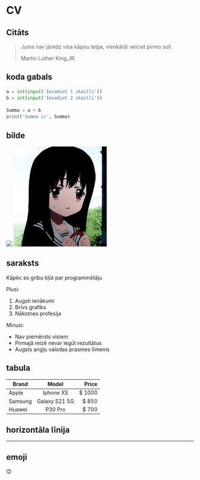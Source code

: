 # CV

## Citāts

>Jums nav jāredz visa kāpņu telpa, vienkārši veiciet pirmo soli.
>
>Martin Luther King,JR.

## koda gabals

```python
a = int(input('Ievadiet 1 skaitli'))
b = int(input('Ievadiet 2 skaitli'))

Summa = a + b
print('Summa ir', Summa)
```

## bilde
![](https://pandao.github.io/editor.md/examples/images/4.jpg)
![Anime](6228827.png)

## saraksts
Kāpēc es gribu kļūt par programmētāju

Plusi:

1.  Augsti ienākumi
2.  Brīvs grafiks
3.  Nākotnes profesija

Minusi:

-  Nav piemērots visiem
-  Pirmajā reizē nevar iegūt rezultātus
-  Augsts angļu valodas prasmes līmenis


## tabula
| Brand      | Model         | Price  |
| ------------- |:-------------:| -----:|
| Apple    | Iphone XS| $ 1000 |
| Samsung     | Galaxy S21 5G     |   $ 850 |
| Huawei | P30 Pro   |    $ 700 |

## horizontāla līnija

***

## emoji
:blush:
